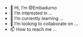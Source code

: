 - 👋 Hi, I’m @Embadurno
- 👀 I’m interested in ...
- 🌱 I’m currently learning ...
- 💞️ I’m looking to collaborate on ...
- 📫 How to reach me ...

<!---
Embadurno/Embadurno is a ✨ special ✨ repository because its `README.md` (this file) appears on your GitHub profile.
You can click the Preview link to take a look at your changes.
--->
